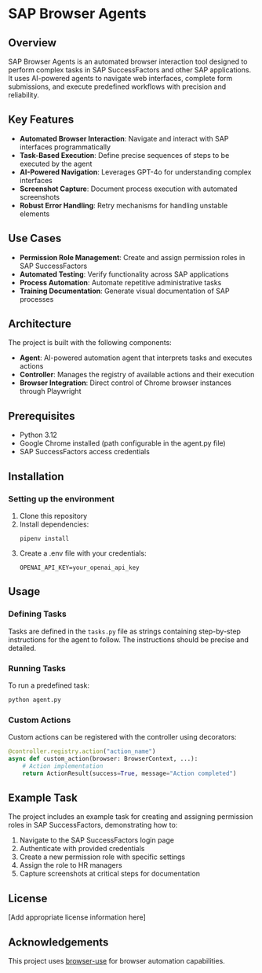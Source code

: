 # SAP Browser Agents

## Overview
SAP Browser Agents is an automated browser interaction tool designed to perform complex tasks in SAP SuccessFactors and other SAP applications. It uses AI-powered agents to navigate web interfaces, complete form submissions, and execute predefined workflows with precision and reliability.

## Key Features
- **Automated Browser Interaction**: Navigate and interact with SAP interfaces programmatically
- **Task-Based Execution**: Define precise sequences of steps to be executed by the agent
- **AI-Powered Navigation**: Leverages GPT-4o for understanding complex interfaces
- **Screenshot Capture**: Document process execution with automated screenshots
- **Robust Error Handling**: Retry mechanisms for handling unstable elements

## Use Cases
- **Permission Role Management**: Create and assign permission roles in SAP SuccessFactors
- **Automated Testing**: Verify functionality across SAP applications
- **Process Automation**: Automate repetitive administrative tasks
- **Training Documentation**: Generate visual documentation of SAP processes

## Architecture
The project is built with the following components:
- **Agent**: AI-powered automation agent that interprets tasks and executes actions
- **Controller**: Manages the registry of available actions and their execution
- **Browser Integration**: Direct control of Chrome browser instances through Playwright

## Prerequisites
- Python 3.12
- Google Chrome installed (path configurable in the agent.py file)
- SAP SuccessFactors access credentials

## Installation

### Setting up the environment
1. Clone this repository
2. Install dependencies:
   ```
   pipenv install
   ```
3. Create a .env file with your credentials:
   ```
   OPENAI_API_KEY=your_openai_api_key
   ```

## Usage

### Defining Tasks
Tasks are defined in the `tasks.py` file as strings containing step-by-step instructions for the agent to follow. The instructions should be precise and detailed.

### Running Tasks
To run a predefined task:
```python
python agent.py
```

### Custom Actions
Custom actions can be registered with the controller using decorators:
```python
@controller.registry.action("action_name")
async def custom_action(browser: BrowserContext, ...):
    # Action implementation
    return ActionResult(success=True, message="Action completed")
```

## Example Task
The project includes an example task for creating and assigning permission roles in SAP SuccessFactors, demonstrating how to:
1. Navigate to the SAP SuccessFactors login page
2. Authenticate with provided credentials
3. Create a new permission role with specific settings
4. Assign the role to HR managers
5. Capture screenshots at critical steps for documentation

## License
[Add appropriate license information here]

## Acknowledgements
This project uses [browser-use](https://github.com/browser-use/browser-use) for browser automation capabilities. 